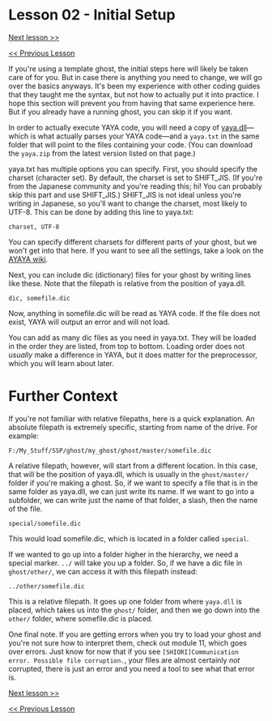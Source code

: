 # Lesson 02 - Initial Setup

[Next lesson >>](https://github.com/Zichqec/YAYA_Fundamentals/blob/main/Module%200%20-%20Overview/02%20-%20Initial%20Setup.md)

[<< Previous Lesson](https://github.com/Zichqec/YAYA_Fundamentals/blob/main/Module%200%20-%20Overview/01%20-%20What%20is%20YAYA.md)


If you're using a template ghost, the initial steps here will likely be taken care of for you. But in case there is anything you need to change, we will go over the basics anyways. It's been my experience with other coding guides that they taught me the syntax, but not how to actually put it into practice. I hope this section will prevent you from having that same experience here. But if you already have a running ghost, you can skip it if you want.

In order to actually execute YAYA code, you will need a copy of [yaya.dll](https://github.com/YAYA-shiori/yaya-shiori/releases)—which is what actually parses your YAYA code—and a `yaya.txt` in the same folder that will point to the files containing your code. (You can download the `yaya.zip` from the latest version listed on that page.)


yaya.txt has multiple options you can specify. First, you should specify the charset (character set). By default, the charset is set to SHIFT_JIS. (If you're from the Japanese community and you're reading this; hi! You can probably skip this part and use SHIFT_JIS.) SHIFT_JIS is not ideal unless you're writing in Japanese, so you'll want to change the charset, most likely to UTF-8. This can be done by adding this line to yaya.txt:

```
charset, UTF-8
```

You can specify different charsets for different parts of your ghost, but we won't get into that here. If you want to see all the settings, take a look on the [AYAYA wiki](https://emily.shillest.net/ayaya/index.php?cmd=read&page=%E3%83%9E%E3%83%8B%E3%83%A5%E3%82%A2%E3%83%AB%2F%E6%96%87%E6%B3%95%2F1.%E5%9F%BA%E7%A4%8E%E8%A8%AD%E5%AE%9A).


Next, you can include dic (dictionary) files for your ghost by writing lines like these. Note that the filepath is relative from the position of yaya.dll.

```
dic, somefile.dic
```

Now, anything in somefile.dic will be read as YAYA code. If the file does not exist, YAYA will output an error and will not load.

You can add as many dic files as you need in yaya.txt. They will be loaded in the order they are listed, from top to bottom. Loading order does not *usually* make a difference in YAYA, but it does matter for the preprocessor, which you will learn about later.

# Further Context

If you're not familiar with relative filepaths, here is a quick explanation. An absolute filepath is extremely specific, starting from name of the drive. For example:

```
F:/My_Stuff/SSP/ghost/my_ghost/ghost/master/somefile.dic
```

A relative filepath, however, will start from a different location. In this case, that will be the position of yaya.dll, which is usually in the `ghost/master/` folder if you're making a ghost. So, if we want to specify a file that is in the same folder as yaya.dll, we can just write its name. If we want to go into a subfolder, we can write just the name of that folder, a slash, then the name of the file.

```
special/somefile.dic
```

This would load somefile.dic, which is located in a folder called `special`.

If we wanted to go up into a folder higher in the hierarchy, we need a special marker. `../` will take you up a folder. So, if we have a dic file in `ghost/other/`, we can access it with this filepath instead:

```
../other/somefile.dic
```

This is a relative filepath. It goes up one folder from where `yaya.dll` is placed, which takes us into the `ghost/` folder, and then we go down into the `other/` folder, where somefile.dic is placed.

One final note. If you are getting errors when you try to load your ghost and you're not sure how to interpret them, check out module 11, which goes over errors. Just know for now that if you see `[SHIORI]Communication error. Possible file corruption.`, your files are almost certainly *not* corrupted, there is just an error and you need a tool to see what that error is.


[Next lesson >>](https://github.com/Zichqec/YAYA_Fundamentals/blob/main/Module%200%20-%20Overview/02%20-%20Initial%20Setup.md)

[<< Previous Lesson](https://github.com/Zichqec/YAYA_Fundamentals/blob/main/Module%200%20-%20Overview/01%20-%20What%20is%20YAYA.md)
